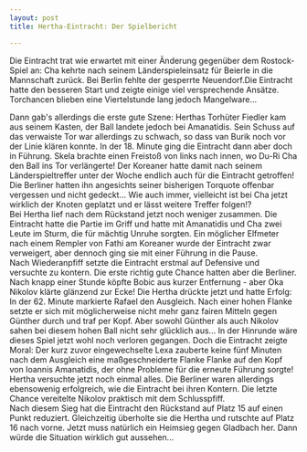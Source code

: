 ```yaml
---
layout: post
title: Hertha-Eintracht: Der Spielbericht

---
```


Die Eintracht trat wie erwartet mit einer Änderung gegenüber dem Rostock-Spiel an: Cha kehrte nach seinem Länderspieleinsatz für Beierle in die Mannschaft zurück. Bei Berlin fehlte der gesperrte Neuendorf.Die Eintracht hatte den besseren Start und zeigte einige viel versprechende Ansätze. Torchancen blieben eine Viertelstunde lang jedoch Mangelware...

Dann gab's allerdings die erste gute Szene: Herthas Torhüter Fiedler kam aus seinem Kasten, der Ball landete jedoch bei Amanatidis. Sein Schuss auf das verwaiste Tor war allerdings zu schwach, so dass van Burik noch vor der Linie klären konnte. In der 18. Minute ging die Eintracht dann aber doch in Führung. Skela brachte einen Freistoß von links nach innen, wo Du-Ri Cha den Ball ins Tor verlängerte! Der Koreaner hatte damit nach seinem Länderspieltreffer unter der Woche endlich auch für die Eintracht getroffen! Die Berliner hatten ihn angesichts seiner bisherigen Torquote offenbar vergessen und nicht gedeckt... Wie auch immer, vielleicht ist bei Cha jetzt wirklich der Knoten geplatzt und er lässt weitere Treffer folgen!?  
Bei Hertha lief nach dem Rückstand jetzt noch weniger zusammen. Die Eintracht hatte die Partie im Griff und hatte mit Amanatidis und Cha zwei Leute im Sturm, die für mächtig Unruhe sorgten. Ein möglicher Elfmeter nach einem Rempler von Fathi am Koreaner wurde der Eintracht zwar verweigert, aber dennoch ging sie mit einer Führung in die Pause.  
Nach Wiederanpfiff setzte die Eintracht erstmal auf Defensive und versuchte zu kontern. Die erste richtig gute Chance hatten aber die Berliner. Nach knapp einer Stunde köpfte Bobic aus kurzer Entfernung - aber Oka Nikolov klärte glänzend zur Ecke! Die Hertha drückte jetzt und hatte Erfolg: In der 62. Minute markierte Rafael den Ausgleich. Nach einer hohen Flanke setzte er sich mit möglicherweise nicht mehr ganz fairen Mitteln gegen Günther durch und traf per Kopf. Aber sowohl Günther als auch Nikolov sahen bei diesem hohen Ball nicht sehr glücklich aus... In der Hinrunde wäre dieses Spiel jetzt wohl noch verloren gegangen. Doch die Eintracht zeigte Moral: Der kurz zuvor eingewechselte Lexa zauberte keine fünf Minuten nach dem Ausgleich eine maßgeschneiderte Flanke Flanke auf den Kopf von Ioannis Amanatidis, der ohne Probleme für die erneute Führung sorgte! Hertha versuchte jetzt noch einmal alles. Die Berliner waren allerdings ebensowenig erfolgreich, wie die Eintracht bei ihren Kontern. Die letzte Chance vereitelte Nikolov praktisch mit dem Schlusspfiff.  
Nach diesem Sieg hat die Eintracht den Rückstand auf Platz 15 auf einen Punkt reduziert. Gleichzeitig überholte sie die Hertha und rutschte auf Platz 16 nach vorne. Jetzt muss natürlich ein Heimsieg gegen Gladbach her. Dann würde die Situation wirklich gut aussehen...
